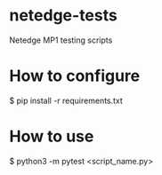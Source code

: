 # netedge-tests
Netedge MP1 testing scripts


# How to configure

$ pip install -r requirements.txt


# How to use

$ python3 -m pytest <script_name.py>


